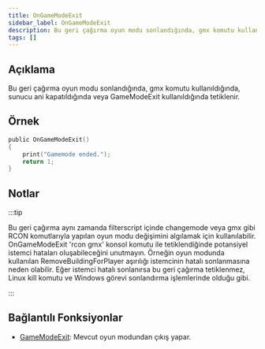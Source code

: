 ```yaml
---
title: OnGameModeExit
sidebar_label: OnGameModeExit
description: Bu geri çağırma oyun modu sonlandığında, gmx komutu kullanıldığında, sunucu ani kapatıldığında veya GameModeExit kullanıldığında tetiklenir.
tags: []
---
```


## Açıklama

Bu geri çağırma oyun modu sonlandığında, gmx komutu kullanıldığında, sunucu ani kapatıldığında veya GameModeExit kullanıldığında tetiklenir.

## Örnek

```c
public OnGameModeExit()
{
    print("Gamemode ended.");
    return 1;
}
```

## Notlar

:::tip

Bu geri çağırma aynı zamanda filterscript içinde changemode veya gmx gibi RCON komutlarıyla yapılan oyun modu değişimini algılamak için kullanılabilir. OnGameModeExit 'rcon gmx' konsol komutu ile tetiklendiğinde potansiyel istemci hataları oluşabileceğini unutmayın. Örneğin oyun modunda kullanılan RemoveBuildingForPlayer aşırılığı istemcinin hatalı sonlanmasına neden olabilir. Eğer istemci hatalı sonlanırsa bu geri çağırma tetiklenmez, Linux kill komutu ve Windows görevi sonlandırma işlemlerinde olduğu gibi.

:::

## Bağlantılı Fonksiyonlar

- [GameModeExit](../functions/GameModeExit.md): Mevcut oyun modundan çıkış yapar.

